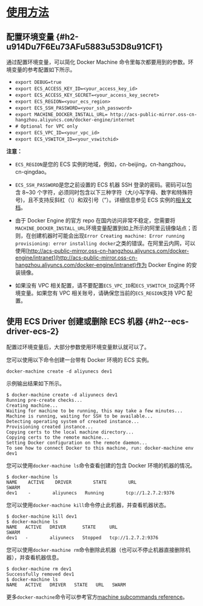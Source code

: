 # [使用方法](https://www.alibabacloud.com/help/zh/doc-detail/44779.htm)

## 配置环境变量 {#h2-u914Du7F6Eu73AFu5883u53D8u91CF1}

通过配置环境变量，可以简化 Docker Machine 命令里每次都要用到的参数。环境变量的参考配置如下所示。

* `export DEBUG=true `
* `export ECS_ACCESS_KEY_ID=<your_access_key_id> `
* `export ECS_ACCESS_KEY_SECRET=<your_access_key_secret> `
* `export ECS_REGION=<your_ecs_region>`
* `export ECS_SSH_PASSWORD=<your_ssh_password> `
* `export MACHINE_DOCKER_INSTALL_URL= http://acs-public-mirror.oss-cn-hangzhou.aliyuncs.com/docker-engine/internet`
* `# Optional for VPC only`
* `export ECS_VPC_ID=<your_vpc_id>`
* `export ECS_VSWITCH_ID=<your_vswitchid>`

**注意：**

* `ECS_REGION`是您的 ECS 实例的地域，例如，cn-beijing，cn-hangzhou，cn-qingdao。

* `ECS_SSH_PASSWORD`是您之前设置的 ECS 机器 SSH 登录的密码。密码可以包含 8~30 个字符，必须同时包含以下三种字符（大/小写字母、数字和特殊符号\)，且不支持反斜杠（\）和双引号（”）。详细信息参见 ECS 实例的[相关文档](https://www.alibabacloud.com/help/zh/doc-detail/25499.htm)。

* 由于 Docker Engine 的官方 repo 在国内访问非常不稳定，您需要将`MACHINE_DOCKER_INSTALL_URL`环境变量配置到如上所示的阿里云镜像站点；否则，在创建机器时可能会出现`Error Creating machine: Error running provisioning: error installing docker`之类的错误。在阿里云内网，可以使用[http://acs-public-mirror.oss-cn-hangzhou.aliyuncs.com/docker-engine/intranet](http://acs-public-mirror.oss-cn-hangzhou.aliyuncs.com/docker-engine/intranet)作为 Docker Engine 的安装镜像。

* 如果没有 VPC 相关配置，请不要配置`ECS_VPC_ID`和`ECS_VSWITCH_ID`这两个环境变量。如果您有 VPC 相关账号，请确保您当前的`ECS_REGION`支持 VPC 配置。

## 使用 ECS Driver 创建或删除 ECS 机器 {#h2--ecs-driver-ecs-2}

配置过环境变量后，大部分参数使用环境变量默认就可以了。

您可以使用以下命令创建一台带有 Docker 环境的 ECS 实例。

```
docker-machine create -d aliyunecs dev1
```

示例输出结果如下所示。

```
$ docker-machine create -d aliyunecs dev1
Running pre-create checks...
Creating machine...
Waiting for machine to be running, this may take a few minutes...
Machine is running, waiting for SSH to be available...
Detecting operating system of created instance...
Provisioning created instance...
Copying certs to the local machine directory...
Copying certs to the remote machine...
Setting Docker configuration on the remote daemon...
To see how to connect Docker to this machine, run: docker-machine env dev1
```

您可以使用`docker-machine ls`命令查看创建的包含 Docker 环境的机器的情况。

```
$ docker-machine ls
NAME    ACTIVE    DRIVER        STATE        URL                     SWARM
dev1    -        aliyunecs   Running        tcp://1.2.7.2:9376
```

您可以使用`docker-machine kill`命令停止此机器，并查看机器状态。

```
$ docker-machine kill dev1
$ docker-machine ls
NAME   ACTIVE   DRIVER      STATE     URL                             SWARM
dev1   -        aliyunecs   Stopped   tcp://1.2.7.2:9376
```

您可以使用`docker-machine rm`命令删除此机器（也可以不停止机器直接删除机器），并查看机器信息。

```
$ docker-machine rm dev1
Successfully removed dev1
$ docker-machine ls
NAME   ACTIVE   DRIVER   STATE   URL   SWARM
```

更多`docker-machine`命令可以参考官方[machine subcommands reference](http://docs.docker.com/machine/reference/)。

